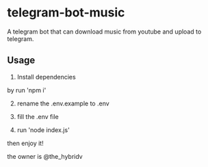 # telegram-bot-music

A telegram bot that can download music from youtube and upload to telegram.

## Usage

1. Install dependencies

by run 'npm i'

2. rename the .env.example to .env

3. fill the .env file

4. run 'node index.js'

then enjoy it!

the owner is @the_hybridv

